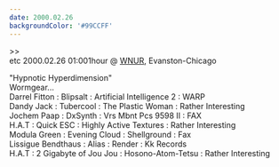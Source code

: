 ```yaml
---
date: 2000.02.26
backgroundColor: '#99CCFF'
---
```


\>>  
etc 2000.02.26 01:001hour @ [WNUR](http://www.wnur.org/), Evanston-Chicago  

"Hypnotic Hyperdimension"  
Wormgear...  
Darrel Fitton : Blipsalt : Artificial Intelligence 2 : WARP  
Dandy Jack : Tubercool : The Plastic Woman : Rather Interesting  
Jochem Paap : DxSynth : Vrs Mbnt Pcs 9598 II : FAX  
H.A.T : Quick ESC : Highly Active Textures : Rather Interesting  
Modula Green : Evening Cloud : Shellground : Fax  
Lissigue Bendthaus : Alias : Render : Kk Records  
H.A.T : 2 Gigabyte of Jou Jou : Hosono-Atom-Tetsu : Rather Interesting